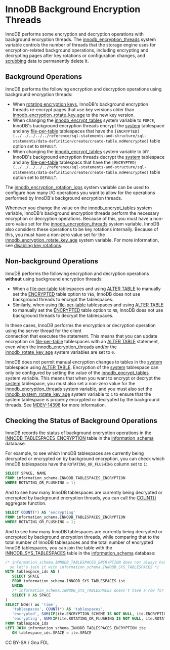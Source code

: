 # InnoDB Background Encryption Threads

InnoDB performs some encryption and decryption operations with background encryption threads. The [innodb\_encryption\_threads](../../../../../reference/storage-engines/innodb/innodb-system-variables.md#innodb_encryption_threads) system variable controls the number of threads that the storage engine uses for encryption-related background operations, including encrypting and decrypting pages after key rotations or configuration changes, and [scrubbing](../../../../../reference/storage-engines/innodb/innodb-data-scrubbing.md) data to permanently delete it.

## Background Operations

InnoDB performs the following encryption and decryption operations using background encryption threads:

* When [rotating encryption keys](../key-management-and-encryption-plugins/encryption-key-management.md#key-rotation), InnoDB's background encryption threads re-encrypt pages that use key versions older than [innodb\_encryption\_rotate\_key\_age](../../../../../reference/storage-engines/innodb/innodb-system-variables.md#innodb_encryption_rotate_key_age) to the new key version.
* When changing the [innodb\_encrypt\_tables](../../../../../reference/storage-engines/innodb/innodb-system-variables.md#innodb_encrypt_tables) system variable to `FORCE`, InnoDB's background encryption threads encrypt the [system](../../../../../reference/storage-engines/innodb/innodb-tablespaces/innodb-system-tablespaces.md) tablespace and any [file-per-table](../../../../../reference/storage-engines/innodb/innodb-tablespaces/innodb-file-per-table-tablespaces.md) tablespaces that have the `[ENCRYPTED](../../../../../reference/sql-statements-and-structure/sql-statements/data-definition/create/create-table.md#encrypted)` table option set to `DEFAULT`.
* When changing the [innodb\_encrypt\_tables](../../../../../reference/storage-engines/innodb/innodb-system-variables.md#innodb_encrypt_tables) system variable to `OFF`, InnoDB's background encryption threads decrypt the [system](../../../../../reference/storage-engines/innodb/innodb-tablespaces/innodb-system-tablespaces.md) tablespace and any [file-per-table](../../../../../reference/storage-engines/innodb/innodb-tablespaces/innodb-file-per-table-tablespaces.md) tablespacs that have the `[ENCRYPTED](../../../../../reference/sql-statements-and-structure/sql-statements/data-definition/create/create-table.md#encrypted)` table option set to `DEFAULT`.

The [innodb\_encryption\_rotation\_iops](../../../../../reference/storage-engines/innodb/innodb-system-variables.md#innodb_encryption_rotation_iops) system variable can be used to configure how many I/O operations you want to allow for the operations performed by InnoDB's background encryption threads.

Whenever you change the value on the [innodb\_encrypt\_tables](../../../../../reference/storage-engines/innodb/innodb-system-variables.md#innodb_encrypt_tables) system variable, InnoDB's background encryption threads perform the necessary encryption or decryption operations. Because of this, you must have a non-zero value set for the [innodb\_encryption\_threads](../../../../../reference/storage-engines/innodb/innodb-system-variables.md#innodb_encryption_threads) system variable. InnoDB also considers these operations to be key rotations internally. Because of this, you must have a non-zero value set for the [innodb\_encryption\_rotate\_key\_age](../../../../../reference/storage-engines/innodb/innodb-system-variables.md#innodb_encryption_rotate_key_age) system variable. For more information, see [disabling key rotations](innodb-background-encryption-threads.md#disabling-background-key-rotation-operations).

## Non-background Operations

InnoDB performs the following encryption and decryption operations **without** using background encryption threads:

* When a [file-per-table](../../../../../reference/storage-engines/innodb/innodb-tablespaces/innodb-file-per-table-tablespaces.md) tablespaces and using [ALTER TABLE](../../../../../reference/sql-statements/data-definition/alter/alter-table.md) to manually set the [ENCRYPTED](../../../../../reference/sql-statements/data-definition/create/create-table.md#encrypted) table option to `YES`, InnoDB does not use background threads to encrypt the tablespaces.
* Similarly, when using [file-per-table](innodb-file-per-table-tablspaces/) tablespaces and using [ALTER TABLE](../../../../../reference/sql-statements/data-definition/alter/alter-table.md) to manually set the [ENCRYPTED](../../../../../reference/sql-statements/data-definition/create/create-table.md#encrypted) table option to `NO`, InnoDB does not use background threads to decrypt the tablespaces.

In these cases, InnoDB performs the encryption or decryption operation using the server thread for the client\
connection that executes the statement. This means that you can update encryption on [file-per-table](../../../../../reference/storage-engines/innodb/innodb-tablespaces/innodb-file-per-table-tablespaces.md) tablespaces with an [ALTER TABLE](../../../../../reference/sql-statements/data-definition/alter/alter-table.md) statement, even when the [innodb\_encryption\_threads](../../../../../reference/storage-engines/innodb/innodb-system-variables.md#innodb_encryption_threads) and/or the [innodb\_rotate\_key\_age](../../../../../reference/storage-engines/innodb/innodb-system-variables.md#innodb_encryption_rotate_key_age) system variables are set to `0`.

InnoDB does not permit manual encryption changes to tables in the [system](../../../../../reference/storage-engines/innodb/innodb-tablespaces/innodb-system-tablespaces.md) tablespace using [ALTER TABLE](../../../../../reference/sql-statements/data-definition/alter/alter-table.md). Encryption of the [system](../../../../../reference/storage-engines/innodb/innodb-tablespaces/innodb-system-tablespaces.md) tablespace can only be configured by setting the value of the [innodb\_encrypt\_tables](../../../../../reference/storage-engines/innodb/innodb-system-variables.md#innodb_encrypt_tables) system variable. This means that when you want to encrypt or decrypt the [system](../../../../../reference/storage-engines/innodb/innodb-tablespaces/innodb-system-tablespaces.md) tablespace, you must also set a non-zero value for the [innodb\_encryption\_threads](../../../../../reference/storage-engines/innodb/innodb-system-variables.md#innodb_encryption_threads) system variable, and you must also set the [innodb\_system\_rotate\_key\_age](../../../../../reference/storage-engines/innodb/innodb-system-variables.md#innodb_encryption_rotate_key_age) system variable to `1` to ensure that the system tablespace is properly encrypted or decrypted by the background threads. See [MDEV-14398](https://jira.mariadb.org/browse/MDEV-14398) for more information.

## Checking the Status of Background Operations

InnoDB records the status of background encryption operations in the [INNODB\_TABLESPACES\_ENCRYPTION](../../../../../reference/sql-statements/administrative-sql-statements/system-tables/information-schema/information-schema-tables/information-schema-innodb-tables/information-schema-innodb_tablespaces_encryption-table.md) table in the [information\_schema](../../../../../reference/sql-statements/administrative-sql-statements/system-tables/information-schema/) database.

For example, to see which InnoDB tablespaces are currently being decrypted or encrypted on by background encryption, you can check which InnoDB tablespaces have the `ROTATING_OR_FLUSHING` column set to `1`:

```sql
SELECT SPACE, NAME
FROM information_schema.INNODB_TABLESPACES_ENCRYPTION
WHERE ROTATING_OR_FLUSHING = 1;
```

And to see how many InnoDB tablespaces are currently being decrypted or encrypted by background encryption threads, you can call the [COUNT()](../../../../../reference/sql-functions/aggregate-functions/count.md) aggregate function.

```sql
SELECT COUNT(*) AS 'encrypting' 
FROM information_schema.INNODB_TABLESPACES_ENCRYPTION
WHERE ROTATING_OR_FLUSHING = 1;
```

And to see how many InnoDB tablespaces are currently being decrypted or encrypted by background encryption threads, while comparing that to the total number of InnoDB tablespaces and the total number of encrypted InnoDB tablespaces, you can join the table with the [INNODB\_SYS\_TABLESPACES](../../../../../reference/sql-statements/administrative-sql-statements/system-tables/information-schema/information-schema-tables/information-schema-innodb-tables/information-schema-innodb_sys_tablespaces-table.md) table in the [information\_schema](../../../../../reference/sql-statements/administrative-sql-statements/system-tables/information-schema/) database:

```sql
/* information_schema.INNODB_TABLESPACES_ENCRYPTION does not always have rows for all tablespaces,
  so let's join it with information_schema.INNODB_SYS_TABLESPACES */
WITH tablespace_ids AS (
   SELECT SPACE
   FROM information_schema.INNODB_SYS_TABLESPACES ist
   UNION
   /* information_schema.INNODB_SYS_TABLESPACES doesn't have a row for the system tablespace (MDEV-20802) */
   SELECT 0 AS SPACE
)
SELECT NOW() as 'time', 
   'tablespaces', COUNT(*) AS 'tablespaces', 
   'encrypted', SUM(IF(ite.ENCRYPTION_SCHEME IS NOT NULL, ite.ENCRYPTION_SCHEME, 0)) AS 'encrypted', 
   'encrypting', SUM(IF(ite.ROTATING_OR_FLUSHING IS NOT NULL, ite.ROTATING_OR_FLUSHING, 0)) AS 'encrypting'
FROM tablespace_ids
LEFT JOIN information_schema.INNODB_TABLESPACES_ENCRYPTION ite
   ON tablespace_ids.SPACE = ite.SPACE
```

CC BY-SA / Gnu FDL

